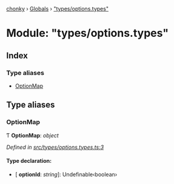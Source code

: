 [chonky](../README.md) › [Globals](../globals.md) › ["types/options.types"](_types_options_types_.md)

# Module: "types/options.types"

## Index

### Type aliases

* [OptionMap](_types_options_types_.md#optionmap)

## Type aliases

###  OptionMap

Ƭ **OptionMap**: *object*

*Defined in [src/types/options.types.ts:3](https://github.com/TimboKZ/Chonky/blob/3d6eae9/src/types/options.types.ts#L3)*

#### Type declaration:

* \[ **optionId**: *string*\]: Undefinable‹boolean›
